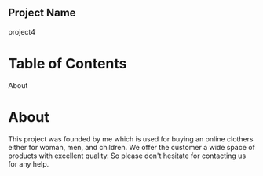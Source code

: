 ## Project Name
project4

# Table of Contents
About

# About
This project was founded by me which is used for buying an online clothers either for woman, men, and children. We offer the customer a wide space of products with excellent quality.
So please don't hesitate for contacting us for any help.
